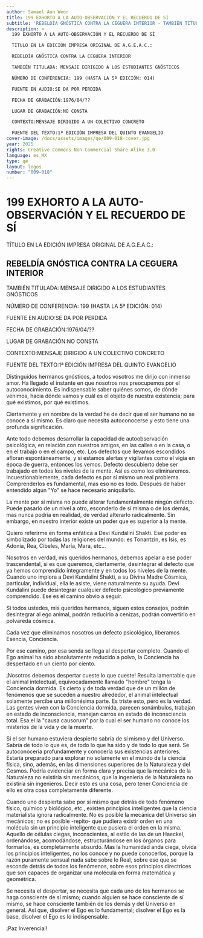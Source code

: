 ```yaml
---
author: Samael Aun Weor
title: 199 EXHORTO A LA AUTO-OBSERVACIÓN Y EL RECUERDO DE SÍ
subtitle: 'REBELDÍA GNÓSTICA CONTRA LA CEGUERA INTERIOR - TAMBIÉN TITULADA: MENSAJE DIRIGIDO A LOS ESTUDIANTES GNÓSTICOS'
description: >
  199 EXHORTO A LA AUTO-OBSERVACIÓN Y EL RECUERDO DE SÍ

  TÍTULO EN LA EDICIÓN IMPRESA ORIGINAL DE A.G.E.A.C.:

  REBELDÍA GNÓSTICA CONTRA LA CEGUERA INTERIOR

  TAMBIÉN TITULADA: MENSAJE DIRIGIDO A LOS ESTUDIANTES GNÓSTICOS

  NÚMERO DE CONFERENCIA: 199 (HASTA LA 5ª EDICIÓN: 014)

  FUENTE EN AUDIO:SE DA POR PERDIDA

  FECHA DE GRABACIÓN:1976/04/??

  LUGAR DE GRABACIÓN:NO CONSTA

  CONTEXTO:MENSAJE DIRIGIDO A UN COLECTIVO CONCRETO

  FUENTE DEL TEXTO:1ª EDICIÓN IMPRESA DEL QUINTO EVANGELIO
cover-image: /docs/assets/images/qe/009-018-cover.jpg
year: 2025
rights: Creative Commons Non-Commercial Share Alike 3.0
language: es_MX
type: qe
layout: logos
number: "009-018"
---
```

# 199 EXHORTO A LA AUTO-OBSERVACIÓN Y EL RECUERDO DE SÍ

TÍTULO EN LA EDICIÓN IMPRESA ORIGINAL DE A.G.E.A.C.:

## REBELDÍA GNÓSTICA CONTRA LA CEGUERA INTERIOR

TAMBIÉN TITULADA: MENSAJE DIRIGIDO A LOS ESTUDIANTES GNÓSTICOS

NÚMERO DE CONFERENCIA: 199 (HASTA LA 5ª EDICIÓN: 014)

FUENTE EN AUDIO:SE DA POR PERDIDA

FECHA DE GRABACIÓN:1976/04/??

LUGAR DE GRABACIÓN:NO CONSTA

CONTEXTO:MENSAJE DIRIGIDO A UN COLECTIVO CONCRETO

FUENTE DEL TEXTO:1ª EDICIÓN IMPRESA DEL QUINTO EVANGELIO

Distinguidos hermanos gnósticos, a todos vosotros me dirijo con inmenso amor. Ha llegado el instante en que nosotros nos preocupemos por el autoconocimiento. Es indispensable saber quiénes somos, de dónde venimos, hacia dónde vamos y cuál es el objeto de nuestra existencia; para qué existimos, por qué existimos.

Ciertamente y en nombre de la verdad he de decir que el ser humano no se conoce a sí mismo. Es claro que necesita autoconocerse y esto tiene una profunda significación.

Ante todo debemos desarrollar la capacidad de autoobservación psicológica, en relación con nuestros amigos, en las calles o en la casa, o en el trabajo o en el campo, etc. Los defectos que llevamos escondidos afloran espontáneamente, y si estamos alertas y vigilantes como el vigía en época de guerra, entonces los vemos. Defecto descubierto debe ser trabajado en todos los niveles de la mente. Así es como los eliminaremos. Incuestionablemente, cada defecto es por sí mismo un real problema. Comprenderlos es fundamental, mas eso no es todo. Después de haber entendido algún "Yo" se hace necesario aniquilarlo.

La mente por sí misma no puede alterar fundamentalmente ningún defecto. Puede pasarlo de un nivel a otro, esconderlo de sí misma o de los demás, mas nunca podría en realidad, de verdad alterarlo radicalmente. Sin embargo, en nuestro interior existe un poder que es superior a la mente.

Quiero referirme en forma enfática a Devi Kundalini Shakti. Ese poder es simbolizado por todas las religiones del mundo: es Tonantzin, es Isis, es Adonia, Rea, Cibeles, María, Mara, etc...

Nosotros en verdad, mis queridos hermanos, debemos apelar a ese poder trascendental, si es que queremos, ciertamente, desintegrar el defecto que ya hemos comprendido íntegramente y en todos los niveles de la mente. Cuando uno implora a Devi Kundalini Shakti, a su Divina Madre Cósmica, particular, individual, ella le asiste, viene naturalmente su ayuda. Devi Kundalini puede desintegrar cualquier defecto psicológico previamente comprendido. Ese es el camino obvio a seguir.

Si todos ustedes, mis queridos hermanos, siguen estos consejos, podrán desintegrar al ego animal, podrán reducirlo a cenizas, podrán convertirlo en polvareda cósmica.

Cada vez que eliminamos nosotros un defecto psicológico, liberamos Esencia, Conciencia.

Por ese camino, por esa senda se llega al despertar completo. Cuando el Ego animal ha sido absolutamente reducido a polvo, la Conciencia ha despertado en un ciento por ciento.

¡Nosotros debemos despertar cueste lo que cueste! Resulta lamentable que el animal intelectual, equivocadamente llamado "hombre" tenga la Conciencia dormida. Es cierto y de toda verdad que de un millón de fenómenos que se suceden a nuestro alrededor, el animal intelectual solamente percibe una millonésima parte. Es triste esto, pero es la verdad. Las gentes viven con la Conciencia dormida, parecen sonámbulos, trabajan en estado de inconsciencia, manejan carros en estado de inconsciencia total. Esa el la "causa causorum" por la cual el ser humano no conoce los misterios de la vida y de la muerte.

Si el ser humano estuviera despierto sabría de sí mismo y del Universo. Sabría de todo lo que es, de todo lo que ha sido y de todo lo que será. Se autoconocería profundamente y conocería sus existencias anteriores. Estaría preparado para explorar no solamente en el mundo de la ciencia física, sino, además, en las dimensiones superiores de la Naturaleza y del Cosmos. Podría evidenciar en forma clara y precisa que la mecánica de la Naturaleza no existiría sin mecánicos, que la ingeniería de la Naturaleza no existiría sin ingenieros. Decir esto es una cosa, pero tener Conciencia de ello es otra cosa completamente diferente.

Cuando uno despierta sabe por sí mismo que detrás de todo fenómeno físico, químico y biológico, etc., existen principios inteligentes que la ciencia materialista ignora radicalmente. No es posible la mecánica del Universo sin mecánicos; no es posible -repito- que pudiera existir orden en una molécula sin un principio inteligente que pusiera el orden en la misma. Aquello de células ciegas, inconscientes, al estilo de las de un Haeckel, ordenándose, acomodándose, estructurándose en los órganos para formarlos, es completamente absurdo. Mas la humanidad anda ciega, olvida los principios inteligentes, no los conoce y no puede conocerlos, porque la razón puramente sensual nada sabe sobre lo Real, sobre eso que se esconde detrás de todos los fenómenos, sobre esos principios directrices que son capaces de organizar una molécula en forma matemática y geométrica.

Se necesita el despertar, se necesita que cada uno de los hermanos se haga consciente de sí mismo; cuando alguien se hace consciente de sí mismo, se hace consciente también de los demás y del Universo en general. Así que, disolver el Ego es lo fundamental; disolver el Ego es la base, disolver el Ego es lo indispensable.

¡Paz Inverencial!

